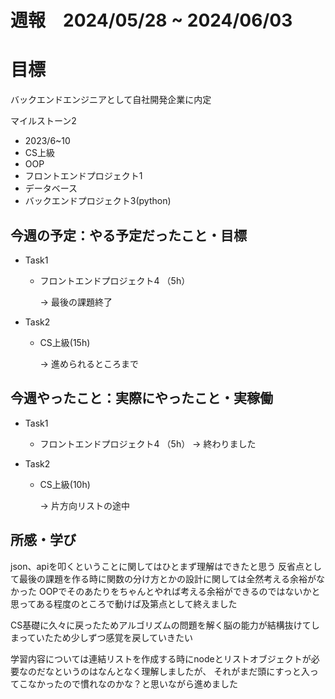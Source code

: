 # 週報　2024/05/28 ~ 2024/06/03

# 目標
バックエンドエンジニアとして自社開発企業に内定

マイルストーン2　
   - 2023/6~10
   - CS上級
   - OOP
   - フロントエンドプロジェクト1
   - データベース
   - バックエンドプロジェクト3(python)



## 今週の予定：やる予定だったこと・目標
- Task1
    - フロントエンドプロジェクト4 （5h）
        
        → 最後の課題終了

- Task2
    -  CS上級(15h)
        
        → 進められるところまで



## 今週やったこと：実際にやったこと・実稼働
- Task1
    - フロントエンドプロジェクト4 （5h） 
        → 終わりました
    
- Task2
    -  CS上級(10h)

        → 片方向リストの途中

    
## 所感・学び
json、apiを叩くということに関してはひとまず理解はできたと思う
反省点として最後の課題を作る時に関数の分け方とかの設計に関しては全然考える余裕がなかった
OOPでそのあたりをちゃんとやれば考える余裕ができるのではないかと思ってある程度のところで動けば及第点として終えました

CS基礎に久々に戻ったためアルゴリズムの問題を解く脳の能力が結構抜けてしまっていたため少しずつ感覚を戻していきたい

学習内容については連結リストを作成する時にnodeとリストオブジェクトが必要なのだなというのはなんとなく理解しましたが、
それがまだ頭にすっと入ってこなかったので慣れなのかな？と思いながら進めました




